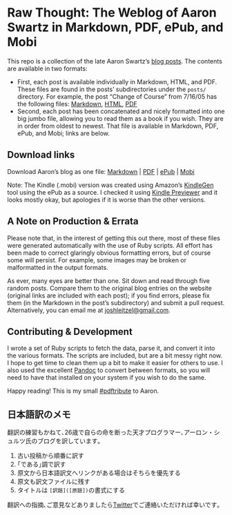 # Raw Thought: The Weblog of Aaron Swartz in Markdown, PDF, ePub, and Mobi
This repo is a collection of the late Aaron Swartz’s [blog posts](http://aaronsw.com/weblog). The contents are available in two formats:

- First, each post is available individually in Markdown, HTML, and PDF. These files are found in the posts’ subdirectories under the `posts/` directory. For example, the post “Change of Course” from 7/16/05 has the following files: [Markdown](https://github.com/joshleitzel/rawthought/blob/master/posts/2005-07-16-newethics/newethics.md), [HTML](https://github.com/joshleitzel/rawthought/blob/master/posts/2005-07-16-newethics/newethics.html), [PDF](https://github.com/joshleitzel/rawthought/blob/master/posts/2005-07-16-newethics/newethics.pdf?raw=true)
- Second, each post has been concatenated and nicely formatted into one big jumbo file, allowing you to read them as a book if you wish. They are in order from oldest to newest. That file is available in Markdown, PDF, ePub, and Mobi; links are below.

## Download links
Download Aaron’s blog as one file: [Markdown](https://raw.github.com/joshleitzel/rawthought/master/rawthought.md) | [PDF](https://github.com/joshleitzel/rawthought/raw/master/rawthought.pdf) | [ePub](https://github.com/joshleitzel/rawthought/raw/master/rawthought.epub) | [Mobi](https://github.com/joshleitzel/rawthought/raw/master/rawthought.mobi)

Note: The Kindle (.mobi) version was created using Amazon’s [KindleGen](http://www.amazon.com/gp/feature.html?ie=UTF8&docId=1000765211) tool using the ePub as a source. I checked it using [Kindle Previewer](http://www.amazon.com/gp/feature.html?ie=UTF8&docId=1000765261) and it looks mostly okay, but apologies if it is worse than the other versions.

## A Note on Production & Errata
Please note that, in the interest of getting this out there, most of these files were generated automatically with the use of Ruby scripts. All effort has been made to correct glaringly obvious formatting errors, but of course some will persist. For example, some images may be broken or malformatted in the output formats.

As ever, many eyes are better than one. Sit down and read through five random posts. Compare them to the original blog entries on the website (original links are included with each post); if you find errors, please fix them (in the Markdown in the post’s subdirectory) and submit a pull request. Alternatively, you can email me at joshleitzel@gmail.com.

## Contributing & Development
I wrote a set of Ruby scripts to fetch the data, parse it, and convert it into the various formats. The scripts are included, but are a bit messy right now. I hope to get time to clean them up a bit to make it easier for others to use. I also used the excellent [Pandoc](http://johnmacfarlane.net/pandoc/) to convert between formats, so you will need to have that installed on your system if you wish to do the same.

Happy reading! This is my small [#pdftribute](http://pdftribute.net/) to Aaron.

## 日本語訳のメモ

翻訳の練習もかねて､26歳で自らの命を断った天才プログラマー､アーロン・シュルツ氏のブログを訳しています｡

1. 古い投稿から順番に訳す
2. ｢である｣調で訳す
3. 原文から日本語訳文へリンクがある場合はそちらを優先する
3. 原文も訳文ファイルに残す
4. タイトルは `[訳題]([原題])`の書式にする

翻訳への指摘､ご意見などありましたら[Twitter](http://twitter.com/harupong/)でご連絡いただければ幸いです｡
